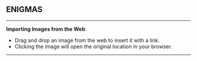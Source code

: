

## ENIGMAS
----

**Importing Images from the Web**:

- Drag and drop an image from the web to insert it with a link.
- Clicking the image will open the original location in your browser.

-----